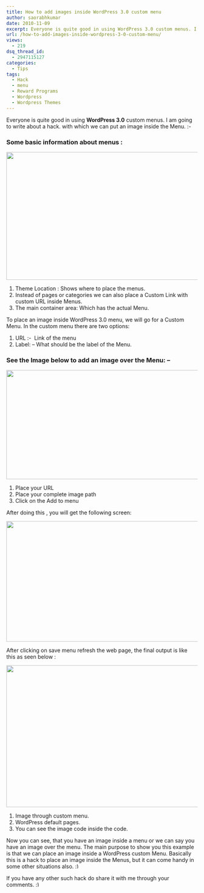 ```yaml
---
title: How to add images inside WordPress 3.0 custom menu
author: saorabhkumar
date: 2010-11-09
excerpt: Everyone is quite good in using WordPress 3.0 custom menus. I am going to tell you a hack. ;) We can put an image inside the Menu.
url: /how-to-add-images-inside-wordpress-3-0-custom-menu/
views:
  - 219
dsq_thread_id:
  - 2947115127
categories:
  - Tips
tags:
  - Hack
  - menu
  - Reward Programs
  - Wordpress
  - Wordpress Themes
---
```

Everyone is quite good in using **WordPress 3.0** custom menus. I am going to write about a hack. with which we can put an image inside the Menu. <img src="http://devilsworkshop.org/wp-includes/images/smilies/simple-smile.png" alt=":-)" class="wp-smiley" style="height: 1em; max-height: 1em;" />

### Some basic information about menus :

[<img class="alignnone size-large  wp-image-51533" src="http://cdn.devilsworkshop.org/files/2010/09/custom_menu-520x336.png" alt="" width="520" height="336" />][1]

  1. Theme Location : Shows where to place the menus.
  2. Instead of pages or categories we can also place a Custom Link with custom URL inside Menus.
  3. The main container area: Which has the actual Menu.

To place an image inside WordPress 3.0 menu, we will go for a Custom Menu. In the custom menu there are two options:

  1. URL :-  Link of the menu
  2. Label: &#8211; What should be the label of the Menu.

### See the Image below to add an image over the Menu: &#8211;

[<img src="http://cdn.devilsworkshop.org/files/2010/09/inserting_a_image-520x287.png" alt="" width="520" height="287" />][2]

  1. Place your URL
  2. Place your complete image path
  3. Click on the Add to menu

After doing this , you will get the following screen:

[<img class="alignnone size-large wp-image-875" src="http://cdn.devilsworkshop.org/files/2010/09/custom_menu_image_final-520x317.png" alt="" width="520" height="317" />][3]

After clicking on save menu refresh the web page, the final output is like this as seen below :

[<img class="alignnone size-large wp-image-877" src="http://cdn.devilsworkshop.org/files/2010/09/output1-520x373.png" alt="" width="520" height="373" />][4]

  1. Image through custom menu.
  2. WordPress default pages.
  3. You can see the image code inside the code.

Now you can see, that you have an image inside a menu or we can say you have an image over the menu. The main purpose to show you this example is that we can place an image inside a WordPress custom Menu. Basically this is a hack to place an image inside the Menus, but it can come handy in some other situations also. <img src="http://devilsworkshop.org/wp-includes/images/smilies/simple-smile.png" alt=":)" class="wp-smiley" style="height: 1em; max-height: 1em;" />

If you have any other such hack do share it with me through your comments. <img src="http://devilsworkshop.org/wp-includes/images/smilies/simple-smile.png" alt=":)" class="wp-smiley" style="height: 1em; max-height: 1em;" />

 [1]: http://cdn.devilsworkshop.org/files/2010/09/custom_menu.png
 [2]: http://cdn.devilsworkshop.org/files/2010/09/inserting_a_image.png
 [3]: http://cdn.devilsworkshop.org/files/2010/09/custom_menu_image_final.png
 [4]: http://cdn.devilsworkshop.org/files/2010/09/output1.png
